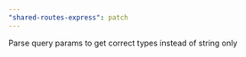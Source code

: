 ```yaml
---
"shared-routes-express": patch
---
```


Parse query params to get correct types instead of string only
